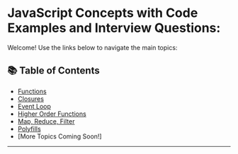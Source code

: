 # JavaScript Concepts with Code Examples and Interview Questions:

Welcome! Use the links below to navigate the main topics:

## 📚 Table of Contents
- [Functions](functions/functions.md)
- [Closures](Closures/closures.md)
- [Event Loop](JS-Interview-Questions/eventloop.md)
- [Higher Order Functions](JS-Interview-Questions/HigherOrderFunction.md)
- [Map, Reduce, Filter](JS-Interview-Questions/map-reduce-filters.md)
- [Polyfills](HigherOrderFunction/Polyfills.html)
- [More Topics Coming Soon!]

---

